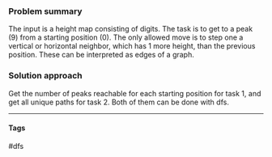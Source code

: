 ### Problem summary
The input is a height map consisting of digits. The task is to get to a peak (9) from a starting position (0). The only allowed move is to step one a vertical or horizontal neighbor, which has 1 more height, than the previous position. These can be interpreted as edges of a graph.

### Solution approach
Get the number of peaks reachable for each starting position for task 1, and get all unique paths for task 2. Both of them can be done with dfs. 

----

#### Tags
#dfs